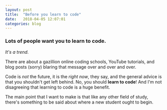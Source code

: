 ```yaml
---
layout: post
title:  "Before you learn to code"
date:   2018-04-05 12:07:01
categories: blog
---
```

### Lots of people want you to learn to code.

*It's a trend.*

There are about a gazillion online coding schools, YouTube tutorials, and blog posts (sorry) blaring that message over and over and over.

Code is *not* the future, it is the *right now*, they say, and the general advice is that you shouldn't get left behind. No, you should **learn to code**! And I'm not disagreeing that learning to code is a huge benefit.

The main point that I want to make is that like any other field of study, there's something to be said about where a new student ought to begin.

